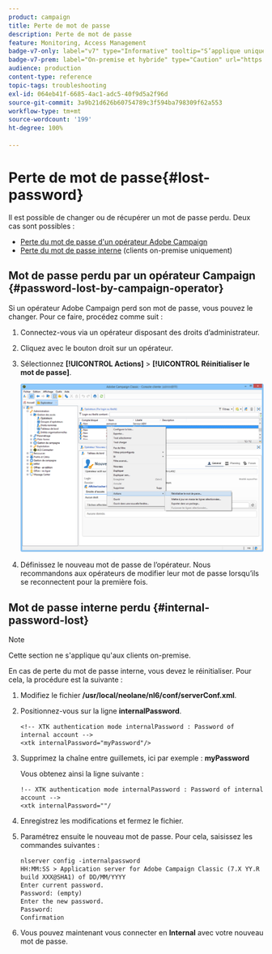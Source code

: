 ```yaml
---
product: campaign
title: Perte de mot de passe
description: Perte de mot de passe
feature: Monitoring, Access Management
badge-v7-only: label="v7" type="Informative" tooltip="S’applique uniquement à Campaign Classic v7"
badge-v7-prem: label="On-premise et hybride" type="Caution" url="https://experienceleague.adobe.com/docs/campaign-classic/using/installing-campaign-classic/architecture-and-hosting-models/hosting-models-lp/hosting-models.html?lang=fr" tooltip="S’applique uniquement aux déploiements on-premise et hybrides"
audience: production
content-type: reference
topic-tags: troubleshooting
exl-id: 064eb41f-6685-4ac1-adc5-40f9d5a2f96d
source-git-commit: 3a9b21d626b60754789c3f594ba798309f62a553
workflow-type: tm+mt
source-wordcount: '199'
ht-degree: 100%

---
```


# Perte de mot de passe{#lost-password}



Il est possible de changer ou de récupérer un mot de passe perdu.
Deux cas sont possibles :

* [Perte du mot de passe d&#39;un opérateur Adobe Campaign](#password-lost-by-campaign-operator)
* [Perte du mot de passe interne](#internal-password-lost) (clients on-premise uniquement)

## Mot de passe perdu par un opérateur Campaign {#password-lost-by-campaign-operator}

Si un opérateur Adobe Campaign perd son mot de passe, vous pouvez le changer.
Pour ce faire, procédez comme suit :

1. Connectez-vous via un opérateur disposant des droits d’administrateur.
1. Cliquez avec le bouton droit sur un opérateur.
1. Sélectionnez **[!UICONTROL Actions]** > **[!UICONTROL Réinitialiser le mot de passe]**.

   ![](assets/operator-passwd.png)

1. Définissez le nouveau mot de passe de l’opérateur. Nous recommandons aux opérateurs de modifier leur mot de passe lorsqu’ils se reconnectent pour la première fois.

## Mot de passe interne perdu {#internal-password-lost}

>[!NOTE]
>
>Cette section ne s&#39;applique qu&#39;aux clients on-premise.

En cas de perte du mot de passe interne, vous devez le réinitialiser. Pour cela, la procédure est la suivante :

1. Modifiez le fichier **/usr/local/neolane/nl6/conf/serverConf.xml**.

1. Positionnez-vous sur la ligne **internalPassword**.

   ```
   <!-- XTK authentication mode internalPassword : Password of internal account -->
   <xtk internalPassword="myPassword"/>
   ```

1. Supprimez la chaîne entre guillemets, ici par exemple : **myPassword**

   Vous obtenez ainsi la ligne suivante :

   ```
   !-- XTK authentication mode internalPassword : Password of internal account -->
   <xtk internalPassword=""/
   ```

1. Enregistrez les modifications et fermez le fichier.

1. Paramétrez ensuite le nouveau mot de passe. Pour cela, saisissez les commandes suivantes :

   ```
   nlserver config -internalpassword
   HH:MM:SS > Application server for Adobe Campaign Classic (7.X YY.R build XXX@SHA1) of DD/MM/YYYY
   Enter current password.
   Password: (empty)
   Enter the new password.
   Password: 
   Confirmation 
   ```

1. Vous pouvez maintenant vous connecter en **Internal** avec votre nouveau mot de passe.
